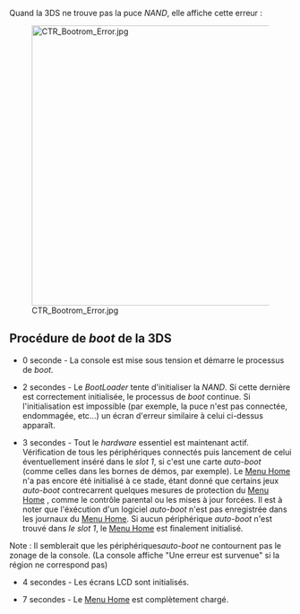 Quand la 3DS ne trouve pas la puce *NAND*, elle affiche cette erreur :

<figure>
<img src="CTR_Bootrom_Error.jpg" title="CTR_Bootrom_Error.jpg"
width="500" />
<figcaption>CTR_Bootrom_Error.jpg</figcaption>
</figure>

## Procédure de *boot* de la 3DS

- 0 seconde - La console est mise sous tension et démarre le processus
  de *boot.*

<!-- -->

- 2 secondes - Le *BootLoader* tente d'initialiser la *NAND*. Si cette
  dernière est correctement initialisée, le processus de *boot*
  continue. Si l'initialisation est impossible (par exemple, la puce
  n'est pas connectée, endommagée, etc...) un écran d'erreur similaire à
  celui ci-dessus apparaît.

<!-- -->

- 3 secondes - Tout le *hardware* essentiel est maintenant actif.
  Vérification de tous les périphériques connectés puis lancement de
  celui éventuellement inséré dans le *slot 1*, si c'est une carte
  *auto-boot* (comme celles dans les bornes de démos, par exemple). Le
  [Menu Home](Menu_Home "wikilink") n'a pas encore été initialisé à ce
  stade, étant donné que certains jeux *auto-boot* contrecarrent
  quelques mesures de protection du [Menu Home](Menu_Home "wikilink") ,
  comme le contrôle parental ou les mises à jour forcées. Il est à noter
  que l'éxécution d'un logiciel *auto-boot* n'est pas enregistrée dans
  les journaux du [Menu Home](Menu_Home "wikilink"). Si aucun
  périphérique *auto-boot* n'est trouvé dans *le slot 1*, le [Menu
  Home](Menu_Home "wikilink") est finalement initialisé.

Note : Il semblerait que les périphériques*auto-boot* ne contournent pas
le zonage de la console. (La console affiche "Une erreur est survenue"
si la région ne correspond pas)

- 4 secondes - Les écrans LCD sont initialisés.

<!-- -->

- 7 secondes - Le [Menu Home](Menu_Home "wikilink") est complètement
  chargé.